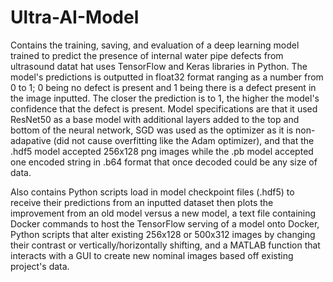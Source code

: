 # Ultra-AI-Model
Contains the training, saving, and evaluation of a deep learning model trained to predict the presence of internal water pipe defects from ultrasound datat hat uses TensorFlow and Keras libraries in Python. The model's predictions is outputted in float32 format ranging as a number from 0 to 1; 0 being no defect is present and 1 being there is a defect present in the image inputted. The closer the prediction is to 1, the higher the model's confidence that the defect is present. Model specifications are that it used ResNet50 as a base model with additional layers added to the top and bottom of the neural network, SGD was used as the optimizer as it is non-adapative (did not cause overfitting like the Adam optimizer), and that the .hdf5 model accepted 256x128 png images while the .pb model accepted one encoded string in .b64 format that once decoded could be any size of data. 

Also contains Python scripts load in model checkpoint files (.hdf5) to receive their predictions from an inputted dataset then plots the improvement from an old model versus a new model, a text file containing Docker commands to host the TensorFlow serving of a model onto Docker, Python scripts that alter existing 256x128 or 500x312 images by changing their contrast or vertically/horizontally shifting, and a MATLAB function that interacts with a GUI to create new nominal images based off existing project's data.
